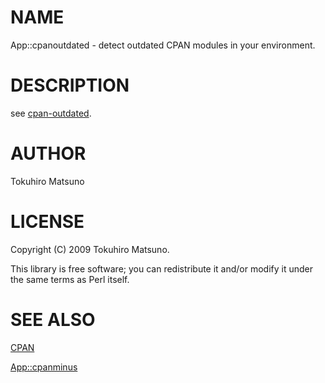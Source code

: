 # NAME

App::cpanoutdated - detect outdated CPAN modules in your environment.

# DESCRIPTION

see [cpan-outdated](https://metacpan.org/pod/cpan-outdated).

# AUTHOR

Tokuhiro Matsuno

# LICENSE

Copyright (C) 2009 Tokuhiro Matsuno.

This library is free software; you can redistribute it and/or modify it under the same terms as Perl itself.

# SEE ALSO

[CPAN](https://metacpan.org/pod/CPAN)

[App::cpanminus](https://metacpan.org/pod/App::cpanminus)
